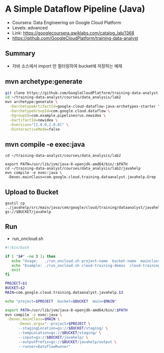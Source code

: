 # A Simple Dataflow Pipeline (Java)
- Coursera: Data Engineering on Google Cloud Platform
- Levels: advanced
- Link: https://googlecoursera.qwiklabs.com/catalog_lab/1368
- https://github.com/GoogleCloudPlatform/training-data-analyst


## Summary
- 자바 소스에서 import 만 필터링하여 bucket에 저장하는 예제

## mvn archetype:generate
~~~bash
git clone https://github.com/GoogleCloudPlatform/training-data-analyst
cd ~/training-data-analyst/courses/data_analysis/lab2
mvn archetype:generate \
  -DarchetypeArtifactId=google-cloud-dataflow-java-archetypes-starter \
  -DarchetypeGroupId=com.google.cloud.dataflow \
  -DgroupId=com.example.pipelinesrus.newidea \
  -DartifactId=newidea \
  -Dversion="[1.0.0,2.0.0]" \
  -DinteractiveMode=false
~~~

## mvn compile -e exec:java
~~~
cd ~/training-data-analyst/courses/data_analysis/lab2

export PATH=/usr/lib/jvm/java-8-openjdk-amd64/bin/:$PATH
cd ~/training-data-analyst/courses/data_analysis/lab2/javahelp
mvn compile -e exec:java \
 -Dexec.mainClass=com.google.cloud.training.dataanalyst.javahelp.Grep
~~~

## Upload to Bucket
~~~
gsutil cp ../javahelp/src/main/java/com/google/cloud/training/dataanalyst/javahelp/*.java gs://$BUCKET/javahelp
~~~

## Run
- run_oncloud.sh
~~~bash
#!/bin/bash

if [ "$#" -ne 3 ]; then
   echo "Usage:   ./run_oncloud.sh project-name  bucket-name  mainclass-basename"
   echo "Example: ./run_oncloud.sh cloud-training-demos  cloud-training-demos  JavaProjectsThatNeedHelp"
   exit
fi

PROJECT=$1
BUCKET=$2
MAIN=com.google.cloud.training.dataanalyst.javahelp.$3

echo "project=$PROJECT  bucket=$BUCKET  main=$MAIN"

export PATH=/usr/lib/jvm/java-8-openjdk-amd64/bin/:$PATH
mvn compile -e exec:java \
 -Dexec.mainClass=$MAIN \
      -Dexec.args="--project=$PROJECT \
      --stagingLocation=gs://$BUCKET/staging/ \
      --tempLocation=gs://$BUCKET/staging/ \
      --input=gs://$BUCKET/javahelp/ \
      --outputPrefix=gs://$BUCKET/javahelp/output \
      --runner=DataflowRunner"
~~~